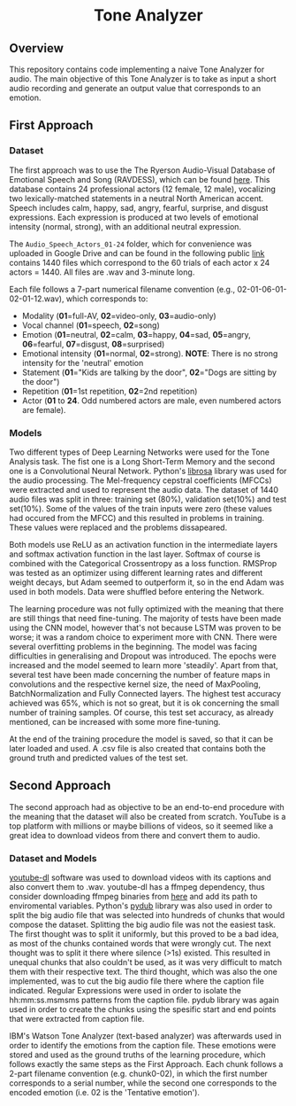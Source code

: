 <h1 align="center">
Tone Analyzer
</h2>
<p align="center">

## Overview
This repository contains code implementing a naive Tone Analyzer for audio. The main objective of this Tone Analyzer is to take as input a short audio recording and generate an output value that corresponds to an emotion.

## First Approach
### Dataset
The first approach was to use the The Ryerson Audio-Visual Database of Emotional Speech and Song (RAVDESS), which can be found [here](https://zenodo.org/record/1188976/?f=3#.XQZ_CYgzaUk). This database contains 24 professional actors (12 female, 12 male), vocalizing two lexically-matched statements in a neutral North American accent. Speech includes calm, happy, sad, angry, fearful, surprise, and disgust expressions. Each expression is produced at two levels of emotional intensity (normal, strong), with an additional neutral expression.

The ```Audio_Speech_Actors_01-24``` folder, which for convenience was uploaded in Google Drive and can be found in the following public [link](https://drive.google.com/open?id=1Hg1R2jbn7pashf-L2vnWvxuWfgA4ypCp) contains 1440 files which correspond to the 60 trials of each actor x 24 actors = 1440. All files are .wav and 3-minute long. 

Each file follows a 7-part numerical filename convention (e.g., 02-01-06-01-02-01-12.wav), which corresponds to:

- Modality (**01**=full-AV, **02**=video-only, **03**=audio-only)
- Vocal channel (**01**=speech, **02**=song)
- Emotion (**01**=neutral, **02**=calm, **03**=happy, **04**=sad, **05**=angry, **06**=fearful, **07**=disgust, **08**=surprised)
- Emotional intensity (**01**=normal, **02**=strong). **NOTE**: There is no strong intensity for the 'neutral' emotion
- Statement (**01**="Kids are talking by the door", **02**="Dogs are sitting by the door")
- Repetition (**01**=1st repetition, **02**=2nd repetition)
- Actor (**01** to **24**. Odd numbered actors are male, even numbered actors are female).

### Models
Two different types of Deep Learning Networks were used for the Tone Analysis task. The fist one is a Long Short-Term Memory and the second one is a Convolutional Neural Network. Python's [librosa](https://librosa.org/doc/latest/index.html) library was used for the audio processing. The Mel-frequency cepstral coefficients (MFCCs) were extracted and used to represent the audio data. The dataset of 1440 audio files was split in three: training set (80%), validation set(10%) and test set(10%). Some of the values of the train inputs were zero (these values had occured from the MFCC) and this resulted in problems in training. These values were replaced and the problems dissapeared.

Both models use ReLU as an activation function in the intermediate layers and softmax activation function in the last layer. Softmax of course is combined with the Categorical Crossentropy as a loss function. RMSProp was tested as an optimizer using different learning rates and different weight decays, but Adam seemed to outperform it, so in the end Adam was used in both models. Data were shuffled before entering the Network.

The learning procedure was not fully optimized with the meaning that there are still things that need fine-tuning. The majority of tests have been made using the CNN model, however that's not because LSTM was proven to be worse; it was a random choice to experiment more with CNN. There were several overfitting problems in the beginning. The model was facing difficulties in generalising and Dropout was introduced. The epochs were increased and the model seemed to learn more 'steadily'. Apart from that, several test have been made concerning the number of feature maps in convolutions and the respective kernel size, the need of MaxPooling, BatchNormalization and Fully Connected layers. The highest test accuracy achieved was 65%, which is not so great, but it is ok concerning the small number of training samples. Of course, this test set accuracy, as already mentioned, can be increased with some more fine-tuning.

At the end of the training procedure the model is saved, so that it can be later loaded and used. A .csv file is also created that contains both the ground truth and predicted values of the test set.

## Second Approach
The second approach had as objective to be an end-to-end procedure with the meaning that the dataset will also be created from scratch. YouTube is a top platform with millions or maybe billions of videos, so it seemed like a great idea to download videos from there and convert them to audio.

### Dataset and Models
[youtube-dl](https://youtube-dl.org/) software was used to download videos with its captions and also convert them to .wav. youtube-dl has a ffmpeg dependency, thus consider downloading ffmpeg binaries from [here](https://ffmpeg.org) and add its path to enviromental variables. Python's [pydub](https://github.com/jiaaro/pydub) library was also used in order to split the big audio file that was selected into hundreds of chunks that would compose the dataset. Splitting the big audio file was not the easiest task. The first thought was to split it uniformly, but this proved to be a bad idea, as most of the chunks contained words that were wrongly cut. The next thought was to split it there where silence (>1s) existed. This resulted in unequal chunks that also couldn't be used, as it was very difficult to match them with their respective text. The third thought, which was also the one implemented, was to cut the big audio file there where the caption file indicated. Regular Expressions were used in order to isolate the hh:mm:ss.msmsms patterns from the caption file. pydub library was again used in order to create the chunks using the spesific start and end points that were extracted from caption file. 

IBM's Watson Tone Analyzer (text-based analyzer) was afterwards used in order to identify the emotions from the caption file. These emotions were stored and used as the ground truths of the learning procedure, which follows exactly the same steps as the First Approach. Each chunk follows a 2-part filename convention (e.g. chunk0-02), in which the first number corresponds to a serial number, while the second one corresponds to the encoded emotion (i.e. 02 is the 'Tentative emotion').
